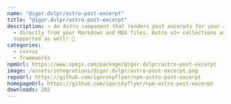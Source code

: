 ```yaml
---
name: "@igor.dvlpr/astro-post-excerpt"
title: "@igor.dvlpr/astro-post-excerpt"
description: ⭐ An Astro component that renders post excerpts for your Astro blog
  - directly from your Markdown and MDX files. Astro v2+ collections are
  supported as well! 💎
categories:
  - css+ui
  - frameworks
npmUrl: https://www.npmjs.com/package/@igor.dvlpr/astro-post-excerpt
image: /assets/integrations/@igor.dvlpr/astro-post-excerpt.png
repoUrl: https://github.com/igorskyflyer/npm-astro-post-excerpt
homepageUrl: https://github.com/igorskyflyer/npm-astro-post-excerpt
downloads: 202
---
```


